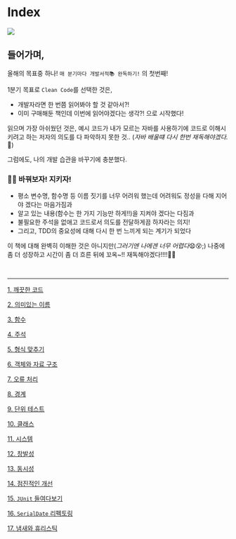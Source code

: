 # Index


![](https://velog.velcdn.com/images/april_5/post/ca95a6fb-6fa7-499d-805a-5fa59554063a/image.png)

## 들어가며,

올해의 목표중 하나! `매 분기마다 개발서적📚 완독하기!` 의 첫번째!

1분기 목표로 `Clean Code`를 선택한 것은,

- 개발자라면 한 번쯤 읽어봐야 할 것 같아서?!
- 이미 구매해둔 책인데 이번에 읽어야겠다는 생각?!
  으로 시작했다!

읽으며 가장 아쉬웠던 것은,
예시 코드가 내가 모르는 자바를 사용하기에 코드로 이해시키려고 하는 저자의 의도를 다 파악하지 못한 것..
(*자바 배울떄 다시 한번 재독해야겠다.*💪)

그럼에도, 나의 개발 습관을 바꾸기에 충분했다.

### 💪💪 바꿔보자! 지키자!

- 평소 변수명, 함수명 등 이름 짓기를 너무 어려워 했는데 어려워도 정성을 다해 지어야 겠다는 마음가짐과
- 알고 있는 내용(함수는 한 가지 기능만 하게!!)을 지켜야 겠다는 다짐과
- 불필요한 주석을 없애고 코드로서 의도를 전달하게끔 하자라는 의지!
- 그리고, TDD의 중요성에 대해 다시 한 번 느끼게 되는 계기가 되었다

이 책에 대해 완벽히 이해한 것은 아니지만(*그러기엔 나에겐 너무 어렵다*😧😵;)
나중에 좀 더 성장하고 시간이 좀 더 흐른 뒤에 꼬옥~!! 재독해야겠다!!!!🫠🫠

<br />

---

[1. 깨끗한 코드](https://github.com/yurim45/clean-code/blob/main/items/1/1.md)

[2. 의미있는 이름](https://github.com/yurim45/clean-code/blob/main/items/2/2.md)

[3. 함수](https://github.com/yurim45/clean-code/blob/main/items/3/3.md)

[4. 주석](https://github.com/yurim45/clean-code/blob/main/items/4/4.md)

[5. 형식 맞추기](https://github.com/yurim45/clean-code/blob/main/items/5/5.md)

[6. 객체와 자료 구조](https://github.com/yurim45/clean-code/blob/main/items/6/6.md)

[7. 오류 처리](https://github.com/yurim45/clean-code/blob/main/items/7/7.md)

[8. 경계](https://github.com/yurim45/clean-code/blob/main/items/8/8.md)

[9. 단위 테스트](https://github.com/yurim45/clean-code/blob/main/items/9/9.md)

[10. 클래스](https://github.com/yurim45/clean-code/blob/main/items/10/10.md)

[11. 시스템](https://github.com/yurim45/clean-code/blob/main/items/11/11.md)

[12. 창발성](https://github.com/yurim45/clean-code/blob/main/items/12/12.md)

[13. 동시성](https://github.com/yurim45/clean-code/blob/main/items/13/13.md)

[14. 점진적인 개선](https://github.com/yurim45/clean-code/blob/main/items/14/14.md)

[15. `JUnit` 들여다보기](https://github.com/yurim45/clean-code/blob/main/items/15/15.md)

[16. `SerialDate` 리펙토링](https://github.com/yurim45/clean-code/blob/main/items/16/16.md)

[17. 냄새와 휴리스틱](https://github.com/yurim45/clean-code/blob/main/items/17/17.md)



